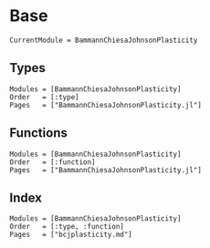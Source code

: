 # Base

```@meta
CurrentModule = BammannChiesaJohnsonPlasticity
```

## Types
```@autodocs
Modules = [BammannChiesaJohnsonPlasticity]
Order   = [:type]
Pages   = ["BammannChiesaJohnsonPlasticity.jl"]
```

## Functions
```@autodocs
Modules = [BammannChiesaJohnsonPlasticity]
Order   = [:function]
Pages   = ["BammannChiesaJohnsonPlasticity.jl"]
```

## Index
```@index
Modules = [BammannChiesaJohnsonPlasticity]
Order   = [:type, :function]
Pages   = ["bcjplasticity.md"]
```
